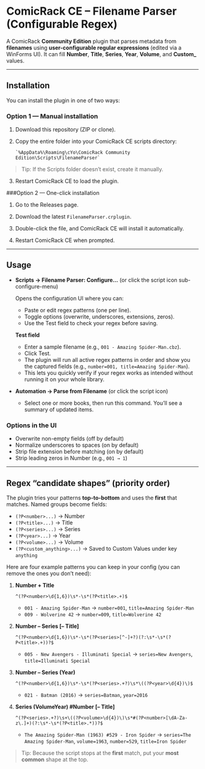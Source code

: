 # ComicRack CE – Filename Parser (Configurable Regex)

A ComicRack **Community Edition** plugin that parses metadata from **filenames** using **user-configurable regular expressions** (edited via a WinForms UI). It can fill **Number**, **Title**, **Series**, **Year**, **Volume**, and **Custom_** values.

---

## Installation

You can install the plugin in one of two ways:

### Option 1 — Manual installation

1. Download this repository (ZIP or clone).

2. Copy the entire folder into your ComicRack CE scripts directory:

   ```
   `%AppData%\Roaming\cYo\ComicRack Community Edition\Scripts\FilenameParser`
   ```

> Tip: If the Scripts folder doesn’t exist, create it manually.

3. Restart ComicRack CE to load the plugin.

###Option 2 — One-click installation

1. Go to the Releases page.

2. Download the latest `FilenameParser.crplugin`.

3. Double-click the file, and ComicRack CE will install it automatically.

4. Restart ComicRack CE when prompted.

---

## Usage

- **Scripts → Filename Parser: Configure…** (or click the script icon sub-configure-menu)

	Opens the configuration UI where you can:
	- Paste or edit regex patterns (one per line).
	- Toggle options (overwrite, underscores, extensions, zeros).
	- Use the Test field to check your regex before saving.

	**Test field**
	- Enter a sample filename (e.g., `001 - Amazing Spider-Man.cbz`).
	- Click Test.
	- The plugin will run all active regex patterns in order and show you the captured fields (e.g., `number=001, title=Amazing Spider-Man`).
	- This lets you quickly verify if your regex works as intended without running it on your whole library.

- **Automation → Parse from Filename** (or click the script icon) 
	- Select one or more books, then run this command. You’ll see a summary of updated items.

### Options in the UI

- Overwrite non-empty fields (off by default)
- Normalize underscores to spaces (on by default)
- Strip file extension before matching (on by default)
- Strip leading zeros in Number (e.g., `001 → 1`)

---

## Regex “candidate shapes” (priority order)

The plugin tries your patterns **top-to-bottom** and uses the **first** that matches. Named groups become fields:

- `(?P<number>...)` → Number  
- `(?P<title>...)` → Title  
- `(?P<series>...)` → Series  
- `(?P<year>...)` → Year  
- `(?P<volume>...)` → Volume  
- `(?P<custom_anything>...)` → Saved to Custom Values under key `anything`

Here are four example patterns you can keep in your config (you can remove the ones you don’t need):

1. **Number + Title**
   ```regex
   ^(?P<number>\d{1,6})\s*-\s*(?P<title>.+)$
   ```
   - `001 - Amazing Spider-Man` → `number=001`, `title=Amazing Spider-Man`
   - `009 - Wolverine 42` → `number=009`, `title=Wolverine 42`

2. **Number – Series [– Title]**
   ```regex
   ^(?P<number>\d{1,6})\s*-\s*(?P<series>[^-]+?)(?:\s*-\s*(?P<title>.+))?$
   ```
   - `005 - New Avengers - Illuminati Special` → `series=New Avengers`, `title=Illuminati Special`

3. **Number – Series (Year)**
   ```regex
   ^(?P<number>\d{1,6})\s*-\s*(?P<series>.+?)\s*\((?P<year>\d{4})\)$
   ```
   - `021 - Batman (2016)` → `series=Batman`, `year=2016`

4. **Series (VolumeYear) #Number [– Title]**
   ```regex
   ^(?P<series>.+?)\s+\((?P<volume>\d{4})\)\s*#(?P<number>[\dA-Za-z\.]+)(?:\s*-\s*(?P<title>.*))?$
   ```
   - `The Amazing Spider-Man (1963) #529 - Iron Spider` → `series=The Amazing Spider-Man`, `volume=1963`, `number=529`, `title=Iron Spider`

> Tip: Because the script stops at the **first** match, put your **most common** shape at the top.
